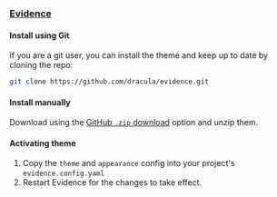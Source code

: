 ### [Evidence](https://evidence.dev)

#### Install using Git

If you are a git user, you can install the theme and keep up to date by cloning the repo:

```bash
git clone https://github.com/dracula/evidence.git
```

#### Install manually

Download using the [GitHub `.zip` download](https://github.com/dracula/evidence/archive/main.zip) option and unzip them.

#### Activating theme

1. Copy the `theme` and `appearance` config into your project's `evidence.config.yaml` 
2. Restart Evidence for the changes to take effect.
